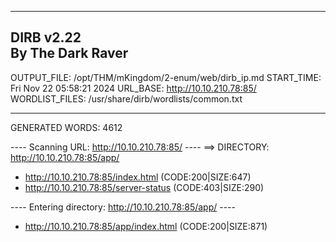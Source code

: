 
-----------------
DIRB v2.22    
By The Dark Raver
-----------------

OUTPUT_FILE: /opt/THM/mKingdom/2-enum/web/dirb_ip.md
START_TIME: Fri Nov 22 05:58:21 2024
URL_BASE: http://10.10.210.78:85/
WORDLIST_FILES: /usr/share/dirb/wordlists/common.txt

-----------------

GENERATED WORDS: 4612

---- Scanning URL: http://10.10.210.78:85/ ----
==> DIRECTORY: http://10.10.210.78:85/app/
+ http://10.10.210.78:85/index.html (CODE:200|SIZE:647)
+ http://10.10.210.78:85/server-status (CODE:403|SIZE:290)

---- Entering directory: http://10.10.210.78:85/app/ ----
+ http://10.10.210.78:85/app/index.html (CODE:200|SIZE:871)
